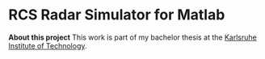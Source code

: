 RCS Radar Simulator for Matlab
========

**About this project**
This work is part of my bachelor thesis at the [Karlsruhe Institute of Technology](http://www.kit.edu). 